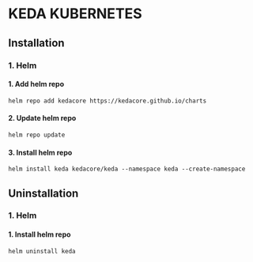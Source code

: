 # KEDA KUBERNETES

## Installation
### 1. Helm
#### 1. Add helm repo
```
helm repo add kedacore https://kedacore.github.io/charts
```
#### 2. Update helm repo
```
helm repo update
```
#### 3. Install helm repo
```
helm install keda kedacore/keda --namespace keda --create-namespace
```
## Uninstallation
### 1. Helm
#### 1. Install helm repo
```
helm uninstall keda
```
